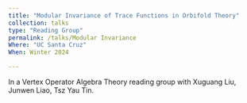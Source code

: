 ```yaml
---
title: "Modular Invariance of Trace Functions in Orbifold Theory"
collection: talks
type: "Reading Group"
permalink: /talks/Modular Invariance
Where: "UC Santa Cruz"
When: Winter 2024

---
```


In a Vertex Operator Algebra Theory reading group with Xuguang Liu, Junwen Liao, Tsz Yau Tin.